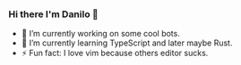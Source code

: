 ### Hi there I'm Danilo 👋

- 🔭 I’m currently working on some cool bots.
- 🌱 I’m currently learning TypeScript and later maybe Rust.
- ⚡ Fun fact: I love vim because others editor sucks.
